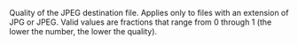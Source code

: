 Quality of the JPEG destination file. Applies only to files with an extension of JPG or JPEG. Valid values are fractions that range from 0 through 1 (the lower the number, the lower the quality).